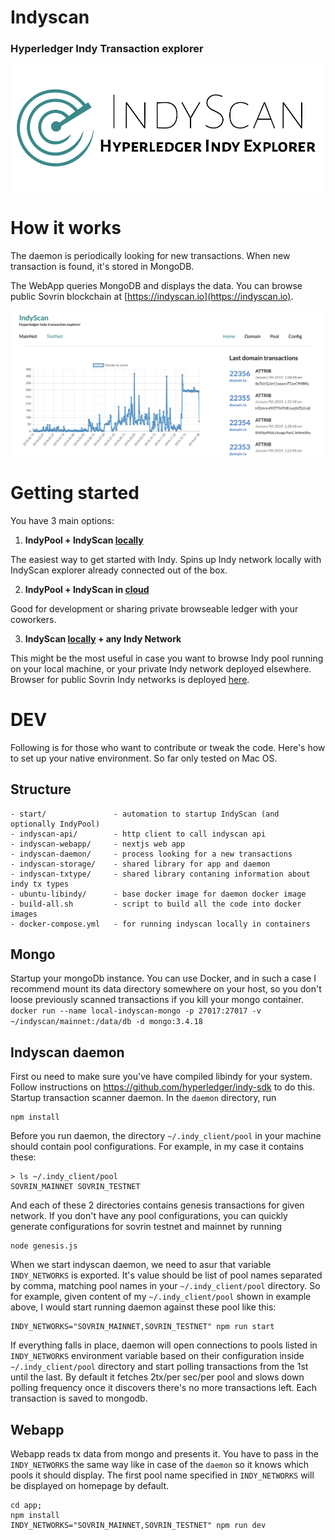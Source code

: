 # Indyscan
### Hyperledger Indy Transaction explorer


![](indyscan-webapp/static/indyscan-logo.png)

# How it works
The daemon is periodically looking for new transactions. When new transaction is found, it's
stored in MongoDB. 

The WebApp queries MongoDB and displays the data. You can browse public Sovrin blockchain at [https://indyscan.io](https://indyscan.io).

![](docs/indyscan.png)


# Getting started
You have 3 main options:

1.  **IndyPool + IndyScan [locally](start/localhost)**

  The easiest way to get started with Indy. Spins up Indy network locally with IndyScan explorer
    already connected out of the box. 

2. **IndyPool + IndyScan in [cloud](./start/aws)**
  
  Good for development or sharing private browseable ledger with your coworkers.
  
3.  **IndyScan [locally](start/generic) + any Indy Network**

  This might be the most useful in case you want to browse Indy pool running on your local machine,
  or your private Indy network deployed elsewhere. Browser for public Sovrin Indy networks is deployed [here](https://indyscan.io).  

# DEV
Following is for those who want to contribute or tweak the code. Here's how to set up your native environment. So far only tested on Mac OS.

## Structure
```
- start/               - automation to startup IndyScan (and optionally IndyPool)
- indyscan-api/        - http client to call indyscan api
- indyscan-webapp/     - nextjs web app
- indyscan-daemon/     - process looking for a new transactions
- indyscan-storage/    - shared library for app and daemon
- indyscan-txtype/     - shared library contaning information about indy tx types
- ubuntu-libindy/      - base docker image for daemon docker image
- build-all.sh         - script to build all the code into docker images
- docker-compose.yml   - for running indyscan locally in containers
```

## Mongo
Startup your mongoDb instance. You can use Docker, and in such a case I recommend mount its data directory somewhere on your host, so you don't loose previously scanned transactions if you kill your mongo container.
`docker run --name local-indyscan-mongo -p 27017:27017 -v ~/indyscan/mainnet:/data/db -d mongo:3.4.18`

## Indyscan daemon
First ou need to make sure you've have compiled libindy for your system. Follow instructions on https://github.com/hyperledger/indy-sdk to do this.
Startup transaction scanner daemon. In the `daemon` directory, run
```
npm install
```
Before you run daemon, the directory `~/.indy_client/pool` in your machine should contain pool configurations. For example, in my case it contains these:
```
> ls ~/.indy_client/pool
SOVRIN_MAINNET SOVRIN_TESTNET
```
And each of these 2 directories contains genesis transactions for given network. If you don't have any pool configurations, you can quickly generate configurations for sovrin testnet and mainnet by running
```
node genesis.js
```
When we start indyscan daemon, we need to asur that variable `INDY_NETWORKS` is exported. It's value should be list of pool names separated by comma, matching pool names in your `~/.indy_client/pool` directory. 
So for example, given content of my `~/.indy_client/pool` shown in example above, I would start running daemon against these pool like this: 
```
INDY_NETWORKS="SOVRIN_MAINNET,SOVRIN_TESTNET" npm run start
```
If everything falls in place, daemon will open connections to pools listed in `INDY_NETWORKS` environment variable based on their configuration inside `~/.indy_client/pool` directory and start polling transactions from the 1st until the last.
By default it fetches 2tx/per sec/per pool and slows down polling frequency once it discovers there's no more transactions left. Each transaction is saved to mongodb. 

## Webapp
Webapp reads tx data from mongo and presents it. You have to pass in the `INDY_NETWORKS` the same way like in case of the `daemon` so it knows which pools it should display. The first pool name specified in `INDY_NETWORKS` will be displayed on homepage
by default.
```
cd app;
npm install
INDY_NETWORKS="SOVRIN_MAINNET,SOVRIN_TESTNET" npm run dev
```
